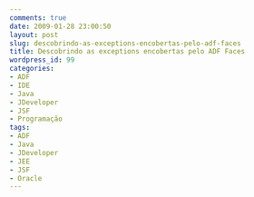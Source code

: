 ```yaml
---
comments: true
date: 2009-01-28 23:00:50
layout: post
slug: descobrindo-as-exceptions-encobertas-pelo-adf-faces
title: Descobrindo as exceptions encobertas pelo ADF Faces
wordpress_id: 99
categories:
- ADF
- IDE
- Java
- JDeveloper
- JSF
- Programação
tags:
- ADF
- Java
- JDeveloper
- JEE
- JSF
- Oracle
---
```



